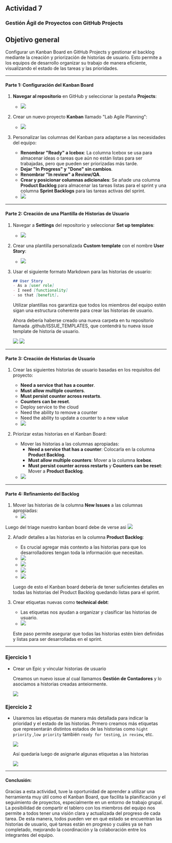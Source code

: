 ## Actividad 7

### **Gestión Ágil de Proyectos con GitHub Projects**

**Objetivo general**
-
Configurar un Kanban Board en GitHub Projects y gestionar el backlog mediante la creación y priorización de historias de usuario. Esto permite a los equipos de desarrollo organizar su trabajo de manera eficiente, visualizando el estado de las tareas y las prioridades.

---

#### **Parte 1: Configuración del Kanban Board**

1. **Navegar al repositorio** en GitHub y seleccionar la pestaña **Projects**:
   - ![](docs/img1.png)

2. Crear un nuevo proyecto **Kanban** llamado "Lab Agile Planning":
   - ![](docs/img2.png)

3. Personalizar las columnas del Kanban para adaptarse a las necesidades del equipo:
   - **Renombrar "Ready" a Icebox**: La columna Icebox se usa para almacenar ideas o tareas que aún no están listas para ser trabajadas, pero que pueden ser priorizadas más tarde.
   - **Dejar "In Progress" y "Done" sin cambios**.
   - **Renombrar "In review" a Review/QA**.
   - **Crear y posicionar columnas adicionales**: Se añade una columna **Product Backlog** para almacenar las tareas listas para el sprint y una columna **Sprint Backlogs** para las tareas activas del sprint.
   - ![](docs/img3.png)

---

#### **Parte 2: Creación de una Plantilla de Historias de Usuario**

1. Navegar a **Settings** del repositorio y seleccionar **Set up templates**:
   - ![](docs/img4.png)

2. Crear una plantilla personalizada **Custom template** con el nombre **User Story**:
   - ![](docs/img5)

3. Usar el siguiente formato Markdown para las historias de usuario:
   ```markdown
   ## User Story
   - As a [user role]
   - I need [functionality] 
   - so that [benefit].
   ```

   Utilizar plantillas nos garantiza que todos los miembros del equipo estén sigan una estructura coherente para crear las historias de usuario. 

   Ahora debería haberse creado una nueva carpeta en tu repositorio llamada
.github/ISSUE_TEMPLATES, que contendrá tu nueva issue template de historia de usuario.

   ![](docs/imgx.png)
   ![](docs/imgx1.png)
---

#### **Parte 3: Creación de Historias de Usuario**

1. Crear las siguientes historias de usuario basadas en los requisitos del proyecto:
   - **Need a service that has a counter**.
   - **Must allow multiple counters**.
   - **Must persist counter across restarts**.
   - **Counters can be reset**.
   - Deploy service to the cloud
   - Need the ability to remove a counter
   - Need the ability to update a counter to a new value
   - ![](docs/img6.png)

2. Priorizar estas historias en el Kanban Board:
   - Mover las historias a las columnas apropiadas:
     - **Need a service that has a counter**: Colocarla en la columna **Product Backlog**.
     - **Must allow multiple counters**: Mover a la columna **Icebox**.
     - **Must persist counter across restarts** y **Counters can be reset**: Mover a **Product Backlog**.
   - ![](docs/img7.png)

---

#### **Parte 4: Refinamiento del Backlog**

1. Mover las historias de la columna **New Issues** a las columnas apropiadas:
   - ![](docs/img8.png)

Luego del triage nuestro kanban board debe de verse asi
![](docs/imgx3.png)

2. Añadir detalles a las historias en la columna **Product Backlog**:
   - Es crucial agregar más contexto a las historias para que los desarrolladores tengan toda la información que necesitan.
   - ![](docs/img9.png)
   - ![](docs/img10.png)
   - ![](docs/img11.png)
   - ![](docs/img12.png)
    
   Luego de esto el Kanban board debería de tener suficientes detalles en todas las historias del Product Backlog quedando listas para el sprint.

3. Crear etiquetas nuevas como **technical debt**:
   - Las etiquetas nos ayudan a organizar y clasificar las historias de usuario.
   - ![](docs/img13.png)

    Este paso permite asegurar que todas las historias estén bien definidas y listas para ser desarrolladas en el sprint.

---
### Ejercicio 1

- Crear un Epic y vincular historias de usuario

   Creamos un nuevo issue al cual llamamos **Gestión de Contadores** y lo asociamos a historias creadas anteiormente.

   ![](docs/img14.png)

### Ejercicio 2

-  Usaremos las etiquetas de manera más detallada para indicar la prioridad y el estado de las historias.
   Prmero creamos más etiquetas que representarán distintos estados de las historias como `hight priority` ,`low priority` también `ready for testing`, `in review`, etc.

   ![](docs/img15.png)

   Así quedaría luego de asignarle algunas etiquetas a las historias
   
   ![](docs/img16.png)


---
#### Conclusión: 

Gracias a esta actividad, tuve la oportunidad de aprender a utilizar una herramienta muy útil como el Kanban Board, que facilita la planificación y el seguimiento de proyectos, especialmente en un entorno de trabajo grupal. La posibilidad de compartir el tablero con los miembros del equipo nos permite a todos tener una visión clara y actualizada del progreso de cada tarea. De esta manera, todos pueden ver en qué estado se encuentran las historias de usuario, qué tareas están en progreso y cuáles ya se han completado, mejorando la coordinación y la colaboración entre los integrantes del equipo.

